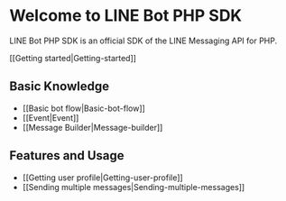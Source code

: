 Welcome to LINE Bot PHP SDK
==

LINE Bot PHP SDK is an official SDK of the LINE Messaging API for PHP.

[[Getting started|Getting-started]]

Basic Knowledge
--

- [[Basic bot flow|Basic-bot-flow]]
- [[Event|Event]]
- [[Message Builder|Message-builder]]

Features and Usage 
--

- [[Getting user profile|Getting-user-profile]]
- [[Sending multiple messages|Sending-multiple-messages]]